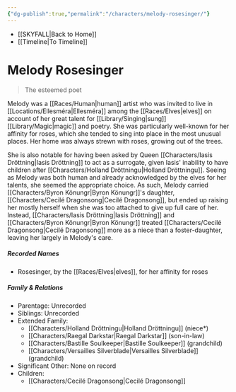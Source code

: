 ```yaml
---
{"dg-publish":true,"permalink":"/characters/melody-rosesinger/"}
---
```


- [[SKYFALL\|Back to Home]]
- [[Timeline\|To Timeline]]

# Melody Rosesinger
>The esteemed poet

Melody was a [[Races/Human\|human]] artist who was invited to live in [[Locations/Ellesméra\|Ellesméra]] among the [[Races/Elves\|elves]] on account of her great talent for [[Library/Singing\|sung]] [[Library/Magic\|magic]] and poetry. She was particularly well-known for her affinity for roses, which she tended to sing into place in the most unusual places. Her home was always strewn with roses, growing out of the trees. 

She is also notable for having been asked by Queen [[Characters/Iasis Dröttning\|Iasis Dröttning]] to act as a surrogate, given Iasis' inability to have children after [[Characters/Holland Dröttningu\|Holland Dröttningu]]. Seeing as Melody was both human and already acknowledged by the elves for her talents, she seemed the appropriate choice. As such, Melody carried [[Characters/Byron Könungr\|Byron Könungr]]'s daughter, [[Characters/Cecilé Dragonsong\|Cecilé Dragonsong]], but ended up raising her mostly herself when she was too attached to give up full care of her. Instead, [[Characters/Iasis Dröttning\|Iasis Dröttning]] and [[Characters/Byron Könungr\|Byron Könungr]] treated [[Characters/Cecilé Dragonsong\|Cecilé Dragonsong]] more as a niece than a foster-daughter, leaving her largely in Melody's care. 

##### Recorded Names
- Rosesinger, by the [[Races/Elves\|elves]], for her affinity for roses

##### Family & Relations
- Parentage: Unrecorded
- Siblings: Unrecorded
- Extended Family: 
	- [[Characters/Holland Dröttningu\|Holland Dröttningu]] (niece*)
	- [[Characters/Raegal Darkstar\|Raegal Darkstar]] (son-in-law)
	- [[Characters/Bastille Soulkeeper\|Bastille Soulkeeper]] (grandchild)
	- [[Characters/Versailles Silverblade\|Versailles Silverblade]] (grandchild)
- Significant Other: None on record
- Children: 
	- [[Characters/Cecilé Dragonsong\|Cecilé Dragonsong]]